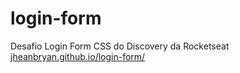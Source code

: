 # login-form
Desafio Login Form CSS do Discovery da Rocketseat <br>
<a href="
jheanbryan.github.io/login-form/">jheanbryan.github.io/login-form/</a>
